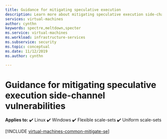 ```yaml
---
title: Guidance for mitigating speculative execution
description: Learn more about mitigating speculative execution side-channel vulnerabilities in Azure.
services: virtual-machines
author: cynthn
keywords: spectre,meltdown,specter
ms.service: virtual-machines
ms.workload: infrastructure-services
ms.subservice: security
ms.topic: conceptual
ms.date: 11/12/2019
ms.author: cynthn

---
```


# Guidance for mitigating speculative execution side-channel vulnerabilities

**Applies to:** :heavy_check_mark: Linux :heavy_check_mark: Windows :heavy_check_mark: Flexible scale-sets :heavy_check_mark: Uniform scale-sets

[!INCLUDE [virtual-machines-common-mitigate-se](../../includes/virtual-machines-common-mitigate-se.md)]
